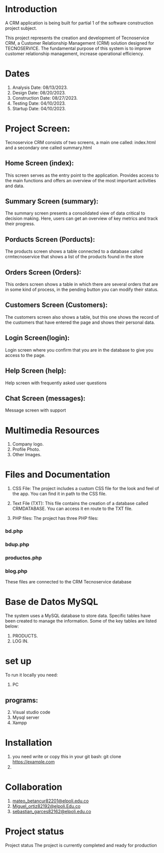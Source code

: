 
# Introduction
A CRM application is being built for partial 1 of the software construction project subject.

This project represents the creation and development of Tecnoservice CRM, a Customer Relationship Management (CRM) solution designed for TECNOSERVICE. The fundamental purpose of this system is to improve customer relationship management, increase operational efficiency.

# Dates
1. Analysis Date: 08/13/2023.
2. Design Date: 08/20/2023.
3. Construction Date: 08/27/2023.
4. Testing Date: 04/10/2023.
5. Startup Date: 04/10/2023.

# Project Screen:
Tecnoservice CRM consists of two screens, a main one called: index.html and a secondary one called summary.html
##  Home Screen (index):
This screen serves as the entry point to the application. Provides access to the main functions and offers an overview of the most important activities and data.
## Summary Screen (summary):
The summary screen presents a consolidated view of data critical to decision making. Here, users can get an overview of key metrics and track their progress.
## Porducts Screen (Porducts):
The products screen shows a table connected to a database called crmtecnoservice that shows a list of the products found in the store
## Orders Screen (Orders):
This orders screen shows a table in which there are several orders that are in some kind of process, in the pending button you can modify their status.
## Customers Screen (Customers):
The customers screen also shows a table, but this one shows the record of the customers that have entered the page and shows their personal data.
## Login Screen(login):
Login screen where you confirm that you are in the database to give you access to the page.
## Help Screen (help):
Help screen with frequently asked user questions
## Chat Screen (messages):
Message screen with support

# Multimedia Resources
1. Company logo.
2. Profile Photo.
3. Other Images.

# Files and Documentation
1. CSS File: The project includes a custom CSS file for the look and feel of the app. You can find it in path to the CSS file.

2. Text File (TXT): This file contains the creation of a database called CRMDATABASE. You can access it en route to the TXT file.

3. PHP files: The project has three PHP files:
### bd.php
### bdup.php
### productos.php
### blog.php

These files are connected to the CRM Tecnoservice database

# Base de Datos MySQL
The system uses a MySQL database to store data. Specific tables have been created to manage the information. Some of the key tables are listed below: 
1. PRODUCTS.
2. LOG IN.

# set up
To run it locally you need:

1. PC
## programs: 
2. Visual studio code
3. Mysql server
3. Xampp

# Installation
1. you need write or copy this in your git bash: git clone https://example.com
2. 

# Collaboration
1. mateo_betancur82201@elpoli.edu.co
2. Miguel_ortiz82192@elpoli.Edu.co
4. sebastian_garces82162@elpoli.edu.co

# Project status
Project status
The project is currently completed and ready for production
